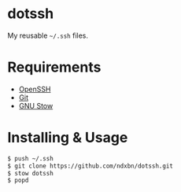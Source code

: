 # dotssh
My reusable `~/.ssh` files.

# Requirements

- [OpenSSH](https://www.openssh.com)
- [Git](https://git-scm.com/)
- [GNU Stow](https://www.gnu.org/software/stow/)

# Installing & Usage

```bash
$ push ~/.ssh
$ git clone https://github.com/ndxbn/dotssh.git
$ stow dotssh
$ popd
```
